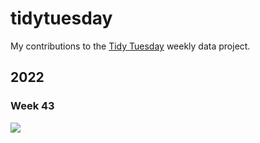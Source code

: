 # tidytuesday

My contributions to the [Tidy Tuesday](https://github.com/rfordatascience/tidytuesday) weekly data project.


## 2022

### Week 43

![]("2022/2022-10-25/TidyTuesday-2022-Week43_v2.png")